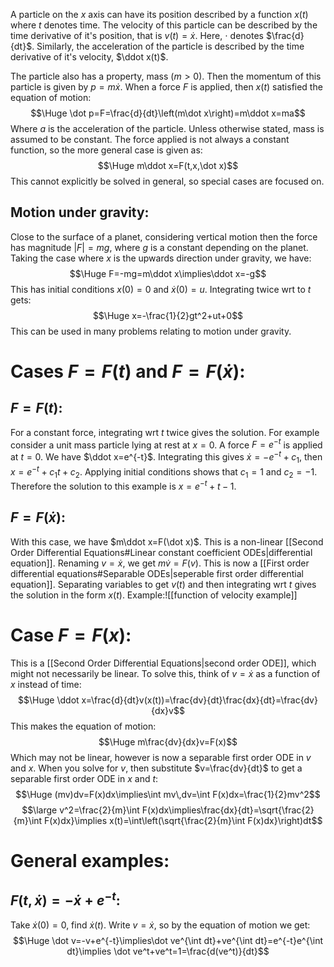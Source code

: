 
A particle on the $x$ axis can have its position described by a function $x(t)$ where $t$ denotes time. The velocity of this particle can be described by the time derivative of it's position, that is $v(t)=\dot x$. Here, $\cdot$ denotes $\frac{d}{dt}$. Similarly, the acceleration of the particle is described by the time derivative of it's velocity, $\ddot x(t)$.

The particle also has a property, mass ($m>0$). Then the momentum of this particle is given by $p=m\dot x$. When a force $F$ is applied, then $x(t)$ satisfied the equation of motion:$$\Huge \dot p=F=\frac{d}{dt}\left(m\dot x\right)=m\ddot x=ma$$Where $a$ is the acceleration of the particle. Unless otherwise stated, mass is assumed to be constant. The force applied is not always a constant function, so the more general case is given as:$$\Huge m\ddot x=F(t,x,\dot x)$$This cannot explicitly be solved in general, so special cases are focused on. 

## Motion under gravity:

Close to the surface of a planet, considering vertical motion then the force has magnitude $|F|=mg$, where $g$ is a constant depending on the planet. Taking the case where $x$ is the upwards direction under gravity, we have:$$\Huge F=-mg=m\ddot x\implies\ddot x=-g$$This has initial conditions $x(0)=0$ and $\dot x(0)=u$. Integrating twice wrt to $t$ gets:$$\Huge x=-\frac{1}{2}gt^2+ut+0$$This can be used in many problems relating to motion under gravity.

# Cases $F=F(t)$ and $F=F(\dot x)$:

## $F=F(t)$:

For a constant force, integrating wrt $t$ twice gives the solution. For example consider a unit mass particle lying at rest at $x=0$. A force $F=e^{-t}$ is applied at $t=0$. We have $\ddot x=e^{-t}$. Integrating this gives $\dot x=-e^{-t}+c_1$, then $x=e^{-t}+c_1t+c_2$. Applying initial conditions shows that $c_1=1$ and $c_2=-1$. Therefore the solution to this example is $x=e^{-t}+t-1$.

## $F=F(\dot x)$:

With this case, we have $m\ddot x=F(\dot x)$. This is a non-linear [[Second Order Differential Equations#Linear constant coefficient ODEs|differential equation]]. Renaming $v=\dot x$, we get $m\dot v=F(v)$. This is now a [[First order differential equations#Separable ODEs|seperable first order differential equation]]. Separating variables to get $v(t)$ and then integrating wrt $t$ gives the solution in the form $x(t)$. Example:![[function of velocity example]]
# Case $F=F(x)$:

This is a [[Second Order Differential Equations|second order ODE]], which might not necessarily be linear. To solve this, think of $v=\dot x$ as a function of $x$ instead of time:$$\Huge \ddot x=\frac{d}{dt}v(x(t))=\frac{dv}{dt}\frac{dx}{dt}=\frac{dv}{dx}v$$This makes the equation of motion:$$\Huge m\frac{dv}{dx}v=F(x)$$Which may not be linear, however is now a separable first order ODE in $v$ and $x$. When you solve for $v$, then substitute $v=\frac{dv}{dt}$ to get a separable first order ODE in $x$ and $t$:$$\Huge (mv)dv=F(x)dx\implies\int mv\,dv=\int F(x)dx=\frac{1}{2}mv^2$$$$\large v^2=\frac{2}{m}\int F(x)dx\implies\frac{dx}{dt}=\sqrt{\frac{2}{m}\int F(x)dx}\implies x(t)=\int\left(\sqrt{\frac{2}{m}\int F(x)dx}\right)dt$$

# General examples:

## $F(t,\dot x)=-\dot x+e^{-t}$:

Take $\dot x(0)=0$, find $\dot x(t)$. Write $v=\dot x$, so by the equation of motion we get:$$\Huge \dot v=-v+e^{-t}\implies\dot ve^{\int dt}+ve^{\int dt}=e^{-t}e^{\int dt}\implies \dot ve^t+ve^t=1=\frac{d(ve^t)}{dt}$$